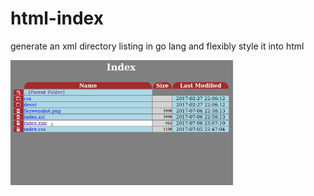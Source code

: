 # html-index
generate an xml directory listing in go lang and flexibly style it into html

<img src="./Screenshot.png" alt="fancy Directory listing" height="200"/> 
